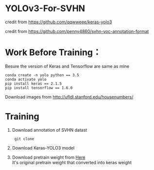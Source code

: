 # YOLOv3-For-SVHN

credit from https://github.com/qqwweee/keras-yolo3

credit from https://github.com/penny4860/svhn-voc-annotation-format

# Work Before Training：
Besure the version of Keras and Tensorflow are same as mine

	conda create -n yolo python == 3.5	
	conda activate yolo
	pip install keras == 2.1.5
	pip install tensorflow == 1.6.0
	

Download images from http://ufldl.stanford.edu/housenumbers/

# Training
1. Download annotation of SVHN datast

		git clone
		
2. Download Keras-YOLO3 model


3. Download pretrain weight from [Here](https://drive.google.com/file/d/11ModH5nKTNh_zOLwqzTXTN1aGc7DM952/view?usp=sharing)  
It's original pretrain weight that converted into keras weight
